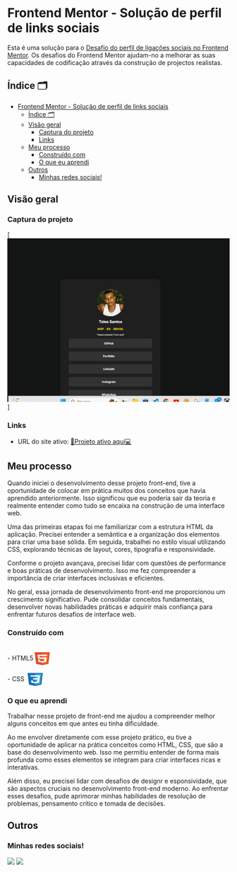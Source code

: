 # Frontend Mentor - Solução de perfil de links sociais

Esta é uma solução para o [Desafio do perfil de ligações sociais no Frontend Mentor](https://www.frontendmentor.io/challenges/social-links-profile-UG32l9m6dQ). Os desafios do Frontend Mentor ajudam-no a melhorar as suas capacidades de codificação através da construção de projectos realistas. 

## Índice 🗂️



- [Frontend Mentor - Solução de perfil de links sociais](#frontend-mentor---solução-de-perfil-de-links-sociais)
  - [Índice 🗂️](#índice-️)
  - [Visão geral](#visão-geral)
    - [Captura do projeto](#captura-do-projeto)
    - [Links](#links)
  - [Meu processo](#meu-processo)
    - [Construído com](#construído-com)
    - [O que eu aprendi](#o-que-eu-aprendi)
  - [Outros](#outros)
    - [Minhas redes sociais!](#minhas-redes-sociais)

## Visão geral

### Captura do projeto

[<img src="./src/imagens/TelaPrj-Meus-Links.gif" alt="gif da dela inicial do projeto 'Projeto Meus Links'">]

### Links

- URL do site ativo: [🛜Projeto ativo aqui💻](https://tales-santos7.github.io/Meus-Links/)

## Meu processo 

Quando iniciei o desenvolvimento desse projeto front-end, tive a oportunidade de colocar em prática muitos dos conceitos que havia aprendido anteriormente. Isso significou que eu poderia sair da teoria e realmente entender como tudo se encaixa na construção de uma interface web.

Uma das primeiras etapas foi me familiarizar com a estrutura HTML da aplicação. Precisei entender a semântica e a organização dos elementos para criar uma base sólida. Em seguida, trabalhei no estilo visual utilizando CSS, explorando técnicas de layout, cores, tipografia e responsividade. 

Conforme o projeto avançava, precisei lidar com questões de performance e boas práticas de desenvolvimento. Isso me fez compreender a importância de criar interfaces inclusivas e eficientes.

No geral, essa jornada de desenvolvimento front-end me proporcionou um crescimento significativo. Pude consolidar conceitos fundamentais, desenvolver novas habilidades práticas e adquirir mais confiança para enfrentar futuros desafios de interface web.

### Construído com

<div style="display: inline_block"><br>
- HTML5<img align="center" alt="HTML" height="30" width="40" src="https://raw.githubusercontent.com/devicons/devicon/master/icons/html5/html5-original.svg"><br><br>
  - CSS <img align="center" alt="CSS" height="30" width="40" src="https://raw.githubusercontent.com/devicons/devicon/master/icons/css3/css3-original.svg">
</div>

### O que eu aprendi

Trabalhar nesse projeto de front-end me ajudou a compreender melhor alguns conceitos em que antes eu tinha dificuldade. 

Ao me envolver diretamente com esse projeto prático, eu tive a oportunidade de aplicar na prática conceitos como HTML, CSS, que são a base do desenvolvimento web. Isso me permitiu entender de forma mais profunda como esses elementos se integram para criar interfaces ricas e interativas.

Além disso, eu precisei lidar com desafios de designr e esponsividade, que são aspectos cruciais no desenvolvimento front-end moderno. Ao enfrentar esses desafios, pude aprimorar minhas habilidades de resolução de problemas, pensamento crítico e tomada de decisões.

## Outros

### Minhas redes sociais!

<div> 
  <a href="https://instagram.com/xxtales7" target="_blank"><img src="https://img.shields.io/badge/-Instagram-%23E4405F?style=for-the-badge&logo=instagram&logoColor=white" target="_blank"></a>
  <a href="https://www.linkedin.com/in/tales-santos-a5582a262" target="_blank"><img src="https://img.shields.io/badge/-LinkedIn-%230077B5?style=for-the-badge&logo=linkedin&logoColor=white" target="_blank"></a>
</div>
